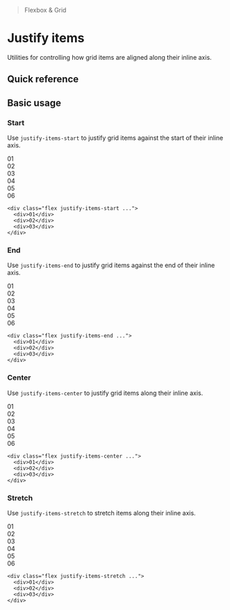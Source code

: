 > Flexbox & Grid

# Justify items
Utilities for controlling how grid items are aligned along their inline axis.

## Quick reference

<qr-table />

## Basic usage
### Start
Use `justify-items-start` to justify grid items against the start of their inline axis.

<container>
  <div class="grid grid-cols-3 gap-16">
    <box striped fg-color="var(--tw-blue-fg)" bg-color="var(--tw-blue-bg)">
      <div class="w-64 bg-blue-500 ex-box">01</div>
    </box>
    <box striped fg-color="var(--tw-blue-fg)" bg-color="var(--tw-blue-bg)">
      <div class="w-64 bg-blue-500 ex-box">02</div>
    </box>
    <box striped fg-color="var(--tw-blue-fg)" bg-color="var(--tw-blue-bg)">
      <div class="w-64 bg-blue-500 ex-box">03</div>
    </box>
    <box striped fg-color="var(--tw-blue-fg)" bg-color="var(--tw-blue-bg)">
      <div class="w-64 bg-blue-500 ex-box">04</div>
    </box>
    <box striped fg-color="var(--tw-blue-fg)" bg-color="var(--tw-blue-bg)">
      <div class="w-64 bg-blue-500 ex-box">05</div>
    </box>
    <box striped fg-color="var(--tw-blue-fg)" bg-color="var(--tw-blue-bg)">
      <div class="w-64 bg-blue-500 ex-box">06</div>
    </box>
  </div>
</container>

```html{1}
<div class="flex justify-items-start ...">
  <div>01</div>
  <div>02</div>
  <div>03</div>
</div>
```

### End
Use `justify-items-end` to justify grid items against the end of their inline axis.

<container>
  <div class="grid grid-cols-3 gap-16">
    <box striped class="flex justify-end" fg-color="var(--tw-cyan-fg)" bg-color="var(--tw-cyan-bg)">
      <div class="w-64 bg-cyan-500 ex-box">01</div>
    </box>
    <box striped class="flex justify-end" fg-color="var(--tw-cyan-fg)" bg-color="var(--tw-cyan-bg)">
      <div class="w-64 bg-cyan-500 ex-box">02</div>
    </box>
    <box striped class="flex justify-end" fg-color="var(--tw-cyan-fg)" bg-color="var(--tw-cyan-bg)">
      <div class="w-64 bg-cyan-500 ex-box">03</div>
    </box>
    <box striped class="flex justify-end" fg-color="var(--tw-cyan-fg)" bg-color="var(--tw-cyan-bg)">
      <div class="w-64 bg-cyan-500 ex-box">04</div>
    </box>
    <box striped class="flex justify-end" fg-color="var(--tw-cyan-fg)" bg-color="var(--tw-cyan-bg)">
      <div class="w-64 bg-cyan-500 ex-box">05</div>
    </box>
    <box striped class="flex justify-end" fg-color="var(--tw-cyan-fg)" bg-color="var(--tw-cyan-bg)">
      <div class="w-64 bg-cyan-500 ex-box">06</div>
    </box>
  </div>
</container>

```html{1}
<div class="flex justify-items-end ...">
  <div>01</div>
  <div>02</div>
  <div>03</div>
</div>
```

### Center
Use `justify-items-center` to justify grid items along their inline axis.

<container>
  <div class="grid grid-cols-3 gap-16">
    <box striped class="flex justify-center" fg-color="var(--tw-pink-fg)" bg-color="var(--tw-pink-bg)">
      <div class="w-64 bg-pink-500 ex-box">01</div>
    </box>
    <box striped class="flex justify-center" fg-color="var(--tw-pink-fg)" bg-color="var(--tw-pink-bg)">
      <div class="w-64 bg-pink-500 ex-box">02</div>
    </box>
    <box striped class="flex justify-center" fg-color="var(--tw-pink-fg)" bg-color="var(--tw-pink-bg)">
      <div class="w-64 bg-pink-500 ex-box">03</div>
    </box>
    <box striped class="flex justify-center" fg-color="var(--tw-pink-fg)" bg-color="var(--tw-pink-bg)">
      <div class="w-64 bg-pink-500 ex-box">04</div>
    </box>
    <box striped class="flex justify-center" fg-color="var(--tw-pink-fg)" bg-color="var(--tw-pink-bg)">
      <div class="w-64 bg-pink-500 ex-box">05</div>
    </box>
    <box striped class="flex justify-center" fg-color="var(--tw-pink-fg)" bg-color="var(--tw-pink-bg)">
      <div class="w-64 bg-pink-500 ex-box">06</div>
    </box>
  </div>
</container>

```html{1}
<div class="flex justify-items-center ...">
  <div>01</div>
  <div>02</div>
  <div>03</div>
</div>
```

### Stretch
Use `justify-items-stretch` to stretch items along their inline axis.

<container>
  <div class="grid grid-cols-3 gap-16">
    <div class="bg-indigo-500 ex-box">01</div>
    <div class="bg-indigo-500 ex-box">02</div>
    <div class="bg-indigo-500 ex-box">03</div>
    <div class="bg-indigo-500 ex-box">04</div>
    <div class="bg-indigo-500 ex-box">05</div>
    <div class="bg-indigo-500 ex-box">06</div>
  </div>
</container>

```html{1}
<div class="flex justify-items-stretch ...">
  <div>01</div>
  <div>02</div>
  <div>03</div>
</div>
```
